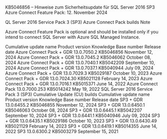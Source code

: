 KB5046856 – Hinweise zum Sicherheitsupdate für SQL Server 2016 SP3 Azure Connect Feature Pack: 12. November 2024

QL Server 2016 Service Pack 3 (SP3) Azure Connect Pack builds
Note

Azure Connect Feature Pack is optional and should be installed only if you intend to connect SQL Server with Azure SQL Managed Instance.

Cumulative update name	Product version	Knowledge Base number	Release date
Azure Connect Pack + GDR	13.0.7050.2	KB5046856	November 12, 2024
Azure Connect Pack + GDR	13.0.7045.2	KB5046062	October 08, 2024
Azure Connect Pack + GDR	13.0.7040.1	KB5042209	September 10, 2024
Azure Connect Pack + GDR	13.0.7037.1	KB5040944	July 09, 2024
Azure Connect Pack + GDR	13.0.7029.3	KB5029187	October 10, 2023
Azure Connect Pack + GDR	13.0.7024.30	KB5021128	February 14, 2023
Azure Connect Pack + GDR	13.0.7016.1	KB5015371	June 14, 2022
Azure Connect Pack	13.0.7000.253	KB5014242	May 19, 2022
SQL Server 2016 Service Pack 3 (SP3) Cumulative Update (CU) builds
Cumulative update name	Product version	Knowledge Base number	Release date
SP3 + GDR	13.0.6455.2	KB5046855	November 12, 2024
SP3 + GDR	13.0.6450.1	KB5046063	October 08, 2024
SP3 + GDR	13.0.6445.1	KB5042207	September 10, 2024
SP3 + GDR	13.0.6441.1	KB5040946	July 09, 2024
SP3 + GDR	13.0.6435.1	KB5029186	October 10, 2023
SP3 + GDR	13.0.6430.49	KB5021129	February 14, 2023
SP3 + GDR	13.0.6419.1	KB5014355	June 14, 2022
SP3	13.0.6300.2	KB5003279	September 15, 2021